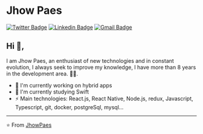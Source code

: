 # Jhow Paes  
[![Twitter Badge](https://img.shields.io/badge/-@jhowpaes-1ca0f1?style=flat-square&labelColor=1ca0f1&logo=twitter&logoColor=white&link=https://twitter.com/jhowpaes)](https://twitter.com/jhowpaes) 
[![Linkedin Badge](https://img.shields.io/badge/-jhowpaes-blue?style=flat-square&logo=Linkedin&logoColor=white&link=https://www.linkedin.com/in/jhowpaes/)](https://www.linkedin.com/in/jhowpaes/)
[![Gmail Badge](https://img.shields.io/badge/-jhowylli@gmail.com-c14438?style=flat-square&logo=Gmail&logoColor=white&link=mailto:jhowylli@gmail.com)](mailto:jhowylli@gmail.com)

## Hi 👋, 
I am Jhow Paes, an enthusiast of new technologies and in constant evolution, I always seek to improve my knowledge, I have more than 8 years in the development area.
🏄‍♂️. 

- 🔭 I'm currently working on hybrid apps
- 🌱 I'm currently studying Swift
-  ⚡ Main technologies: React.js, React Native, Node.js, redux, Javascript, Typescript, git, docker, postgreSql, mysql...



---
⭐️ From [JhowPaes](https://github.com/jhowpaes)
